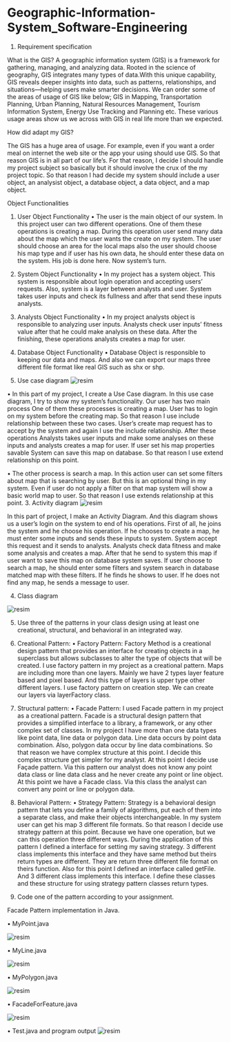 # Geographic-Information-System_Software-Engineering

1. Requirement specification

What is the GIS? 
A geographic information system (GIS) is a framework for gathering, managing, and analyzing data. Rooted in the science of geography, GIS integrates many types of data.With this unique capability, GIS reveals deeper insights into data, such as patterns, relationships, and situations—helping users make smarter decisions. We can order some of the areas of usage of GIS like below;
GIS in Mapping, Transportation Planning, Urban Planning, Natural Resources Management, Tourism Information System, Energy Use Tracking and Planning etc. These various usage areas show us we across with GIS in real life more than we expected.

How did adapt my GIS?

The GIS has a huge area of usage. For example, even if you want a order meal on internet the web site or the app your using should use GIS. So that reason GIS is in all part of our life’s. For that reason, I decide I should handle my project subject so basically but it should involve the crux of the my project topic. So that reason I had decide my system should include a user object, an analysist object, a database object, a data object, and a map object.

Object Functionalities 

1.	User Object Functionality
•	The user is the main object of our system. In this project user can two different operations. One of them these operations is creating a map. During this operation user send many data about the map which the user wants the create on my system. The user should choose an area for the local maps also the user should choose his map type and if user has his own data, he should enter these data on the system. His job is done here. Now system’s turn.
2.	System Object Functionality
•	In my project has a system object. This system is responsible about login operation and accepting users’ requests. Also, system is a layer between analysts and user. System takes user inputs and check its fullness and after that send these inputs analysts.
3.	Analysts Object Functionality
•	In my project analysts object is responsible to analyzing user inputs. Analysts check user inputs’ fitness value after that he could make analysis on these data. After the finishing, these operations analysts creates a map for user.
4.	Database Object Functionality
•	Database Object is responsible to keeping our data and maps. And also we can export our maps three different file format like real GIS such as shx or shp.

2. Use case diagram 
![resim](https://user-images.githubusercontent.com/41449476/166919507-5ad9a205-e2e3-4d16-99c0-6c831d4c51e8.png)


•	In this part of my project, I create a Use Case diagram. In this use case diagram, I try to show my system’s functionality. Our user has two main process One of them these processes is creating a map. User has to login on my system before the creating map. So that reason I use include relationship between these two cases. User’s create map request has to accept by the system and again I use the include relationship. After these operations Analysts takes user inputs and make some analyses on these inputs and analysts creates a map for user. If user set his map properties savable System can save this map on database. So that reason I use extend relationship on this point. 

•	The other process is search a map. In this action user can set some filters about map that is searching by user. But this is an optional thing in my system. Even if user do not apply a filter on that map system will show a basic world map to user. So that reason  I use extends relationship at this point.
3. Activity diagram
![resim](https://user-images.githubusercontent.com/41449476/166919527-0e09a463-0a58-4ece-bf5c-833925dd8677.png)



In this part of project, I make an Activity Diagram. And this diagram shows us a user’s login on the system to end of his operations. First of all, he joins the system and he choose his operation. If he chooses to create a map, he must enter some inputs and sends these inputs to system. System accept this request and it sends to analysts. Analysts check data fitness and make some analysis and creates a map. After that he send to system this map if user want to save this map on database system saves. If user choose to search a map, he should enter some filters and system search in database matched map with these filters. If he finds he shows to user. If he does not find any map, he sends a message to user.






4. Class diagram

![resim](https://user-images.githubusercontent.com/41449476/166919544-c44a9e31-6e75-4f0c-a666-6a6082393321.png)




 
5. Use three of the patterns in your class design using at least one creational, structural, and behavioral in an integrated way. 

1.	Creational Pattern:
•	Factory Pattern:
Factory Method is a creational design pattern that provides an interface for creating objects in a superclass but allows subclasses to alter the type of objects that will be created. I use factory pattern in my project as a creational pattern. Maps are including more than one layers. Mainly we have 2 types layer feature based and pixel based. And this type of layers is upper type other different layers. I use factory pattern on creation step. We can create our layers via layerFactory class.

2.	Structural pattern:
•	Facade Pattern:
I used Facade pattern in my project as a creational pattern. Facade is a structural design pattern that provides a simplified interface to a library, a framework, or any other complex set of classes. In my project I have more than one data types like point data, line data or polygon data. Line data occurs by point data combination. Also, polygon data occur by line data combinations. So that reason we have complex structure at this point. I decide this complex structure get simpler for my analyst. At this point I decide use Façade pattern. Via this pattern our analyst does not know any point data class or line data class and he never create any point or line object. At this point we have a Facade class. Via this class the analyst can convert any point or line or polygon data.

3.	Behavioral Pattern:
•	Strategy Pattern:
Strategy is a behavioral design pattern that lets you define a family of algorithms, put each of them into a separate class, and make their objects interchangeable. In my system user can get his map 3 different file formats. So that reason I decide use strategy pattern at this point. Because we have one operation, but we can this operation three different ways. During the application of this pattern I defined a interface for setting my saving strategy. 3 different class implements this interface and they have same method but theirs return types are different. They are return three different file format on theirs function. Also for this point I defined an interface called getFile. And 3 different class implements this interface. I define these classes and these structure for using strategy pattern classes return types.

 
6. Code one of the pattern according to your assignment.

Facade Pattern implementation in Java.

•	MyPoint.java


![resim](https://user-images.githubusercontent.com/41449476/166919561-eeaf2d92-eb63-47c4-8108-95bed83f30ec.png)











•	MyLine.java



![resim](https://user-images.githubusercontent.com/41449476/166919577-5bce5e45-86ed-437b-a3d3-1afd6e488423.png)





















•	MyPolygon.java


![resim](https://user-images.githubusercontent.com/41449476/166919586-7fec93e6-1f5e-42fe-ad9d-62e229dff37d.png)


















•	FacadeForFeature.java


![resim](https://user-images.githubusercontent.com/41449476/166919605-4134f5e3-c26d-4d5f-a21d-b501152ccd02.png)



















•	Test.java and program output
![resim](https://user-images.githubusercontent.com/41449476/166919650-cfa28479-d855-4393-9c79-352e65400a3b.png)

